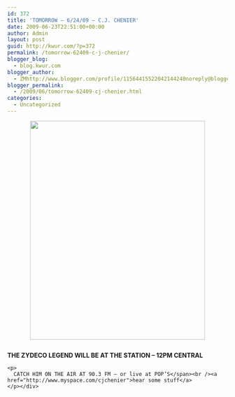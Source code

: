 ```yaml
---
id: 372
title: 'TOMORROW – 6/24/09 – C.J. CHENIER'
date: 2009-06-23T22:51:00+00:00
author: Admin
layout: post
guid: http://kwur.com/?p=372
permalink: /tomorrow-62409-c-j-chenier/
blogger_blog:
  - blog.kwur.com
blogger_author:
  - ZMhttp://www.blogger.com/profile/11564415522042144240noreply@blogger.com
blogger_permalink:
  - /2009/06/tomorrow-62409-cj-chenier.html
categories:
  - Uncategorized
---
```

<div class="pf-content">
  <p>
    <a onblur="try {parent.deselectBloggerImageGracefully();} catch(e) {}" href="http://www.montereyblues.com/assets/fs_chenier.jpg"><img style="display:block; margin:0px auto 10px; text-align:center;cursor:pointer; cursor:hand;width: 400px; height: 501px;" src="http://www.montereyblues.com/assets/fs_chenier.jpg" border="0" alt="" /></a><br /><span style="font-weight:bold;">THE ZYDECO LEGEND WILL BE AT THE STATION – 12PM CENTRAL</p> 
    
    <p>
      CATCH HIM ON THE AIR AT 90.3 FM — or live at POP’S</span><br /><a href="http://www.myspace.com/cjchenier">hear some stuff</a>
    </p></div>